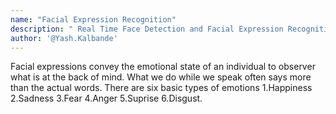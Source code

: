 ```yaml
---
name: "Facial Expression Recognition"
description: " Real Time Face Detection and Facial Expression Recognition"
author: '@Yash.Kalbande'
---
```


Facial expressions convey the emotional state of an individual to observer what is at the back of mind. What we do while we speak often says more than the actual words. There are six basic types of emotions 1.Happiness 2.Sadness 3.Fear 4.Anger 5.Suprise 6.Disgust.


